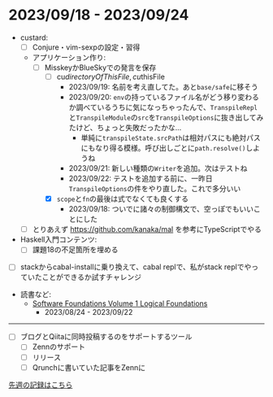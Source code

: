 # 2023/09/18 - 2023/09/24

- custard:
    - [ ] Conjure・vim-sexpの設定・習得
    - アプリケーション作り:
        - [ ] MisskeyかBlueSkyでの発言を保存
            - [ ] cu$directoryOfThisFile, cu$thisFile
                - 2023/09/19: 名前を考え直してた。あと`base/safe`に移そう
                - 2023/09/20: `env`の持っているファイル名がどう移り変わるか調べているうちに気になっちゃったんで、`TranspileRepl`と`TranspileModule`の`src`を`TranspileOptions`に抜き出してみたけど、ちょっと失敗だったかな...
                    - 単純に`transpileState.srcPath`は相対パスにも絶対パスにもなり得る模様。呼び出しごとに`path.resolve()`しようね
                - 2023/09/21: 新しい種類の`Writer`を追加。次はテストね
                - 2023/09/22: テストを追加する前に、一昨日`TranspileOptions`の件をやり直した。これで多分いい
            - [x] `scope`と`fn`の最後は式でなくても良くする
                - 2023/09/18: ついでに諸々の制御構文で、空っぽでもいいことにした
    - [ ] とりあえず <https://github.com/kanaka/mal> を参考にTypeScriptでやる
- Haskell入門コンテンツ:
    - [ ] 課題18の不足箇所を埋める
- [ ] stackからcabal-installに乗り換えて、cabal replで、私がstack replでやっていたことができるか試すチャレンジ
- 読書など:
    - [Software Foundations Volume 1 Logical Foundations](https://softwarefoundations.cis.upenn.edu/lf-current/index.html)
        - 2023/08/24 - 2023/09/22

------

- [ ] ブログとQiitaに同時投稿するのをサポートするツール
    - [ ] Zennのサポート
    - [ ] リリース
    - [ ] Qrunchに書いていた記事をZennに

[先週の記録はこちら](https://github.com/igrep/daily-commits/blob/50907c05c46594ac3f801d46ea452a533ae96fa8/yesterday.md)
